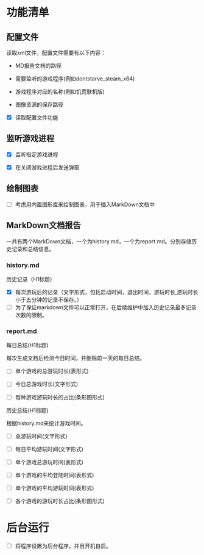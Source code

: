 # 功能清单

## 配置文件

读取xml文件，配置文件需要有以下内容：

- MD报告文档的路径

- 需要监听的游戏程序(例如dontstarve_steam_x64)

- 游戏程序对应的名称(例如饥荒联机版)

- 图像资源的保存路径

- [x] 读取配置文件功能

## 监听游戏进程

- [x] 监听指定游戏进程

- [x] 在关闭游戏进程后发送弹窗

## 绘制图表

- [ ] 考虑用内置图形库来绘制图表，用于插入MarkDown文档中

## MarkDown文档报告

一共有两个MarkDown文档，一个为history.md，一个为report.md。分别存储历史记录和总结信息。

### history.md

历史记录（H1标题）

- [x] 每次游玩后的记录（文字形式，包括启动时间，退出时间，游玩时长,游玩时长小于五分钟的记录不保存。）
- [ ] 为了保证markdown文件可以正常打开，在后续维护中加入历史记录最多记录次数的限制。

### report.md

每日总结(H1标题) 

每次生成文档后检测今日时间，并删除前一天的每日总结。

- [ ] 单个游戏的总游玩时长(表形式)

- [ ] 今日总游戏时长(文字形式)

- [ ] 每种游戏游玩时长的占比(条形图形式)

历史总结(H1标题)

根据history.md来统计游戏时间。

- [ ] 总游玩时间(文字形式)

- [ ] 每日平均游玩时间(文字形式)

- [ ] 单个游戏总游玩时间(表形式)

- [ ] 单个游戏的平均登陆时间(表形式)

- [ ] 单个游戏的平均游玩时间(表形式)

- [ ] 各个游戏的游玩时长占比(条形图形式)

# 后台运行

- [ ] 将程序设置为后台程序，并且开机自启。
